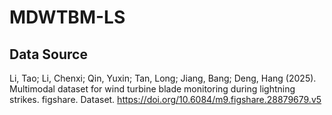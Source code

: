 # MDWTBM-LS
## Data Source
Li, Tao; Li, Chenxi; Qin, Yuxin; Tan, Long; Jiang, Bang; Deng, Hang (2025). Multimodal dataset for wind turbine blade monitoring during lightning strikes. figshare. Dataset. https://doi.org/10.6084/m9.figshare.28879679.v5
